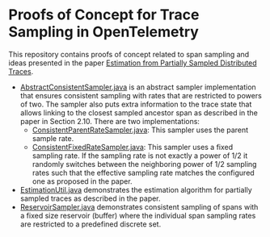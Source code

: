 # Proofs of Concept for Trace Sampling in OpenTelemetry

This repository contains proofs of concept related to span sampling and ideas presented in the paper [Estimation from Partially Sampled Distributed Traces](https://arxiv.org/pdf/2107.07703v1.pdf).


* [AbstractConsistentSampler.java](https://github.com/dynatrace-research/opentelemetry-sampling-poc/blob/master/poc/src/main/java/com/dynatrace/research/otelsampling/sampling/AbstractConsistentSampler.java) is an abstract sampler implementation that ensures consistent sampling with rates that are restricted to powers of two. The sampler also puts extra information to the trace state that allows linking to the closest sampled ancestor span as described in the paper in Section 2.10. There are two implementations:
  * [ConsistentParentRateSampler.java](https://github.com/dynatrace-research/opentelemetry-sampling-poc/blob/master/poc/src/main/java/com/dynatrace/research/otelsampling/sampling/ConsistentParentRateSampler.java): This sampler uses the parent sample rate.
  * [ConsistentFixedRateSampler.java](https://github.com/dynatrace-research/opentelemetry-sampling-poc/blob/master/poc/src/main/java/com/dynatrace/research/otelsampling/sampling/ConsistentFixedRateSampler.java): This sampler uses a fixed sampling rate. If the sampling rate is not exactly a power of 1/2 it randomly switches between the neighboring power of 1/2 sampling rates such that the effective sampling rate matches the configured one as proposed in the paper.
* [EstimationUtil.java](https://github.com/dynatrace-research/opentelemetry-sampling-poc/blob/master/poc/src/main/java/com/dynatrace/research/otelsampling/estimation/EstimationUtil.java) demonstrates the estimation algorithm for partially sampled traces as described in the paper.
* [ReservoirSampler.java](https://github.com/dynatrace-research/opentelemetry-sampling-poc/blob/master/poc/src/main/java/com/dynatrace/research/otelsampling/sampling/ReservoirSampler.java) demonstrates consistent sampling of spans with a fixed size reservoir (buffer) where the individual span sampling rates are restricted to a predefined discrete set.
